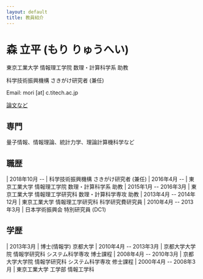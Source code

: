 ```yaml
---
layout: default
title: 教員紹介
---
```


森 立平 (もり りゅうへい)
================
東京工業大学 情報理工学院 数理・計算科学系 助教

科学技術振興機構 さきがけ研究者 (兼任)

Email: mori [at] c.titech.ac.jp

[論文など](./mori/)

専門
----------------
量子情報、情報理論、統計力学、理論計算機科学など

職歴
----------------

| 2018年10月 -- | 科学技術振興機構 さきがけ研究者 (兼任)
| 2016年4月 -- | 東京工業大学 情報理工学院 数理・計算科学系 助教
| 2015年1月 -- 2016年3月 | 東京工業大学 情報理工学研究科 数理・計算科学専攻 助教
| 2013年4月 -- 2014年12月 | 東京工業大学 情報理工学研究科 科学研究費研究員
| 2010年4月 -- 2013年3月 | 日本学術振興会 特別研究員 (DC1)

学歴
----------------

| 2013年3月 | 博士(情報学) 京都大学
| 2010年4月 -- 2013年3月 | 京都大学大学院 情報学研究科 システム科学専攻 博士課程
| 2008年4月 -- 2010年3月 | 京都大学大学院 情報学研究科 システム科学専攻 修士課程
| 2000年4月 -- 2008年3月 | 東京工業大学 工学部 情報工学科

